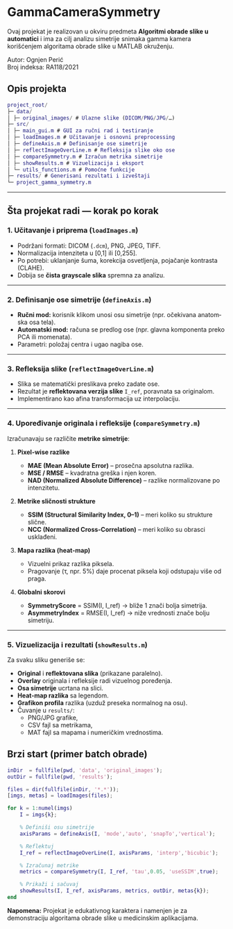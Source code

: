 # GammaCameraSymmetry
Ovaj projekat je realizovan u okviru predmeta **Algoritmi obrade slike u automatici** i ima za cilj analizu simetrije snimaka gamma kamera korišćenjem algoritama obrade slike u MATLAB okruženju.

Autor: Ognjen Perić  
Broj indeksa: RA118/2021

## Opis projekta
```matlab
project_root/
├─ data/
│ ├─ original_images/ # Ulazne slike (DICOM/PNG/JPG/…)
├─ src/
│ ├─ main_gui.m # GUI za ručni rad i testiranje
│ ├─ loadImages.m # Učitavanje i osnovni preprocessing
│ ├─ defineAxis.m # Definisanje ose simetrije
│ ├─ reflectImageOverLine.m # Refleksija slike oko ose
│ ├─ compareSymmetry.m # Izračun metrika simetrije
│ ├─ showResults.m # Vizuelizacija i eksport
│ └─ utils_functions.m # Pomoćne funkcije
├─ results/ # Generisani rezultati i izveštaji
└─ project_gamma_symmetry.m 
```
---

## Šta projekat radi — korak po korak

### 1. Učitavanje i priprema (`loadImages.m`)
- Podržani formati: DICOM (`.dcm`), PNG, JPEG, TIFF.
- Normalizacija intenziteta u [0,1] ili [0,255].
- Po potrebi: uklanjanje šuma, korekcija osvetljenja, pojačanje kontrasta (CLAHE).
- Dobija se **čista grayscale slika** spremna za analizu.

---

### 2. Definisanje ose simetrije (`defineAxis.m`)
- **Ručni mod:** korisnik klikom unosi osu simetrije (npr. očekivana anatom­ska osa tela).
- **Automatski mod:** računa se predlog ose (npr. glavna komponenta preko PCA ili momenata).
- Parametri: položaj centra i ugao nagiba ose.

---

### 3. Refleksija slike (`reflectImageOverLine.m`)
- Slika se matematički preslikava preko zadate ose.
- Rezultat je **reflektovana verzija slike** `I_ref`, poravnata sa originalom.
- Implementirano kao afina transformacija uz interpolaciju.

---

### 4. Upoređivanje originala i refleksije (`compareSymmetry.m`)
Izračunavaju se različite **metrike simetrije**:

1. **Pixel-wise razlike**
   - **MAE (Mean Absolute Error)** – prosečna apsolutna razlika.
   - **MSE / RMSE** – kvadratna greška i njen koren.
   - **NAD (Normalized Absolute Difference)** – razlike normalizovane po intenzitetu.

2. **Metrike sličnosti strukture**
   - **SSIM (Structural Similarity Index, 0–1)** – meri koliko su strukture slične.
   - **NCC (Normalized Cross-Correlation)** – meri koliko su obrasci usklađeni.

3. **Mapa razlika (heat-map)**
   - Vizuelni prikaz razlika piksela.
   - Pragovanje (τ, npr. 5%) daje procenat piksela koji odstupaju više od praga.

4. **Globalni skorovi**
   - **SymmetryScore** = SSIM(I, I_ref) → bliže 1 znači bolja simetrija.
   - **AsymmetryIndex** = RMSE(I, I_ref) → niže vrednosti znače bolju simetriju.

---

### 5. Vizuelizacija i rezultati (`showResults.m`)
Za svaku sliku generiše se:

- **Original** i **reflektovana slika** (prikazane paralelno).
- **Overlay** originala i refleksije radi vizuelnog poređenja.
- **Osa simetrije** ucrtana na slici.
- **Heat-map razlika** sa legendom.
- **Grafikon profila** razlika (uzduž preseka normalnog na osu).
- Čuvanje u `results/`:
  - PNG/JPG grafike,
  - CSV fajl sa metrikama,
  - MAT fajl sa mapama i numeričkim vrednostima.

## Brzi start (primer batch obrade)

```matlab
inDir  = fullfile(pwd, 'data', 'original_images');
outDir = fullfile(pwd, 'results');

files = dir(fullfile(inDir, '*.*'));
[imgs, metas] = loadImages(files);

for k = 1:numel(imgs)
    I = imgs{k};

    % Definiši osu simetrije
    axisParams = defineAxis(I, 'mode','auto', 'snapTo','vertical');

    % Reflektuj
    I_ref = reflectImageOverLine(I, axisParams, 'interp','bicubic');

    % Izračunaj metrike
    metrics = compareSymmetry(I, I_ref, 'tau',0.05, 'useSSIM',true);

    % Prikaži i sačuvaj
    showResults(I, I_ref, axisParams, metrics, outDir, metas{k});
end

```
**Napomena:** Projekat je edukativnog karaktera i namenjen je za demonstraciju algoritama obrade slike u medicinskim aplikacijama.
